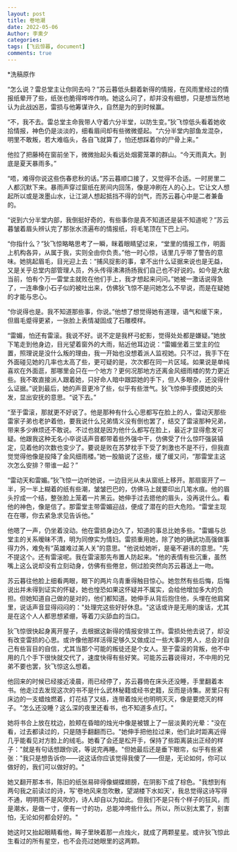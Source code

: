 ```yaml
---
layout: post
title: 卷地潮
date: 2022-05-06
Author: 李熏夕
categories: 
tags: [飞云惊暮, document]
comments: true
--- 
```




*洗稿原作

“怎么说？雷总堂主让你同去吗？”苏云暮低头翻着新得的情报，在风雨里经过的情报纸晕开了些，纸张也脆得哗哗作响。她这么问了，却并没有细想，只是想当然地认为此战凶恶，雷损与他筹谋许久，自然是为的到时候赢。

“不，我不去。雷总堂主命我带人守着六分半堂，以防生变。”狄飞惊低头看着她收拾情报，神色仍是淡淡的，细看眉间却有些微微蹙起。“六分半堂内部鱼龙混杂，明里不敢叛，若大难临头，各自飞就算了，怕还想踩着你的尸骨上来。”

他拉了把藤椅在窗前坐下，微微抬起头看远处烟雾笼罩的群山。“今天雨真大。到底是夏天暴雨多。”

“唔，难得你说这些伤春悲秋的话。”苏云暮顺口接了，又觉得不合适。一时房里二人都沉默下来。暴雨声穿过窗纸在房间内回荡，像是冲刷在人的心上。它让文人想起所以或是泼墨山水，让江湖人想起抵挡不得的剑气，而苏云暮心中是二者兼备的。

“说到六分半堂内部，我倒挺好奇的，有些事你是真不知道还是装不知道呢？”苏云暮皱着眉头辨认完了那张水渍遍布的情报纸，将毛笔顶在下巴上问。

“你指什么？”狄飞惊略略思考了一瞬，眯着眼睛望过来，“堂里的情报工作，明面上机构各异，从属于我，实则全由你负责。”他一时心惊，话里几乎带了警告的意味。她挑起眉毛，目光迎上去：“捕风捉影的事，拿不出什么证据来说也是无益，又是关乎总堂内部管理人员，外头传得沸沸扬扬我们自己也不好说的。如今是大敌当前，怕有个万一雷堂主就败在他们手上，我才想起来问问。”她被一激话说得急了，一连串像小石子似的被吐出来，仿佛狄飞惊不是问她怎么不早说，而是在疑她的才能与忠心。

“你说得也是。我不知道那些事，你说。”他想了想觉得她有道理，语气和缓下来，但眉毛蹙得更紧，一张脸上表情凝固成了石雕模样。

“雷媚，怕还有雷滚。我说不好。说不定是我杯弓蛇影，觉得处处都是嫌疑。”她放下笔走到他身边，目光望着窗外的大雨，贴近他耳边说：“雷媚坐着三堂主的位置，照理说是没什么叛的理由，我一开始也没想着派人监视她。只不过，我手下在外面碰见她的几率也太高了些，更可疑的是，次次都在同一片区域。如果说是单纯喜欢在外面逛，那哪里会只在一个地方？更何况那地方还离金风细雨楼的势力更近些。我不敢直接派人跟着她，只好命人暗中跟踪她的手下，但人多眼杂，还没得什么证据。”说到最后，她的声音更冷了些，似乎有些泄气。狄飞惊伸手摸摸她的头发，显出安抚的意思。“说下去。”

“至于雷滚，那就更不好说了。他是那种有什么心思都写在脸上的人，雷动天那些雷家子弟也老护着他，要我说什么兄弟情义没有倒也罢了，结交了雷滚那种兄弟，带来多少麻烦还不敢说。不过也就是因为他什么都写在脸上，最近才显得愈发可疑。他跟我这种无名小卒说话声音都带着些外强中干，仿佛受了什么惊吓强装镇定，见着他的次数也变少了。要说是败在苏梦枕手下受了刺激也不是不行，但我直觉觉得他像是投降了金风细雨楼。”她一股脑说了这些，缓了缓又问，“那雷堂主这次怎么安排？带谁一起？”

“雷动天和雷媚。”狄飞惊一边听她说，一边目光从未从窗纸上移开。那扇窗开了一半，另一半上糊着的纸有些潮，皱皱巴巴的，仿佛马上就要印出几笔水痕。他的眉头拧成一个结，整张脸上笼着一片黑云。她伸手过去摁他的眉头，没再说什么。看他的神色，像是信了。那雷堂主带雷媚迎战，便成了潜在的巨大危险。“雷堂主现在在哪，你去紧急求见告诉他。”

他嗯了一声，仍坐着没动。他在雷损身边久了，知道的事总比她多些。"雷媚与总堂主的关系暧昧不清，明为同僚实为情妇。雷损重用她，除了她的确武功高强做事得力外，难免有“英雄难过美人关”的意思。"他说给她听，是毫不避讳的意思。"先不提这个。还有雷滚呢。我在雷滚那先布置人防起来。"他的表情有些沉重，虽然嘴上这么说却没有立刻动身，仿佛有些倦怠，侧过脸突然向苏云暮送上一吻。

苏云暮往他脸上细看两眼，眼下的两片乌青重得触目惊心。她忽然有些后悔，后悔说出并未得到证实的怀疑，她也惶恐如果这怀疑并不属实，会给他增加多大的负担。但她知道自己做的是对的，他们都知道。她伸手从背后抱住他，头埋在他肩窝里，说话声音显得闷闷的："处理完这些好好休息。"这话或许是无用的废话，尤其是在这个人人都思想紧绷，等着刀尖舔血的当口。

狄飞惊很快起身离开屋子，去根据这新得的情报安排工作。雷损处他去说了，却没有改变雷损的心思。或许像他那样活得足够久又做成过一些大事的男人，总会对自己有些盲目的自信，尤其当那个可能的叛徒还是个女人。至于雷滚的背叛，他不中用的几个手下很快就交代了，速度快得有些好笑。可能苏云暮说得对，不中用的兄弟不要也罢，狄飞惊这么想着。

他回来的时候已经接近凌晨，雨已经停了，苏云暮倚在床头还没睡，手里翻着本书。他走过去发现这次的书不是什么武林秘籍或经书史籍，反而是诗集。房里只有床边的一支蜡烛燃着，灯花结了又结，连带着烛光也明明灭灭，像是要熄灭的样子。"怎么还没睡？这么深的夜里还看书，也不知道多点灯。"

她将书合上放在枕边，脸颊在昏暗的烛光中像是被镀上了一层淡黄的光晕："没在看，过去都读过的，只是随手翻翻而已。"她伸手把他拉过来，他们此时距离近得几乎能看见对方脸上的绒毛。她看了会还是松开手，保持了些距离装出正经的样子："就是有句话想跟你说，等说完再睡。"但她最后还是垂下眼帘，似乎有些紧张："我只是想告诉你——说这话你应该觉得我傻了——但是，无论如何，你可以做好的，我们可以做好的。"

她又翻开那本书，陈旧的纸张易碎得像蝴蝶翅膀，在阴影下成了棕色。"我想到有两句我之前读过的诗，写'卷地风来忽吹散，望湖楼下水如天'，我总觉得这诗写得不通，明明雨不是风吹的，诗人却自以为如此。但我们不是只有个样子的狂风，而是潮水，是做一寸，便有一寸的功，总能冲垮些什么。所以，所以别太累了，别害怕，无论如何都会好的。"

她这时又抬起眼睛看他，眸子里映着那一点烛火，就成了两颗星星。或许狄飞惊此生看过的所有星空，也不会亮过她眼里的这两颗。
